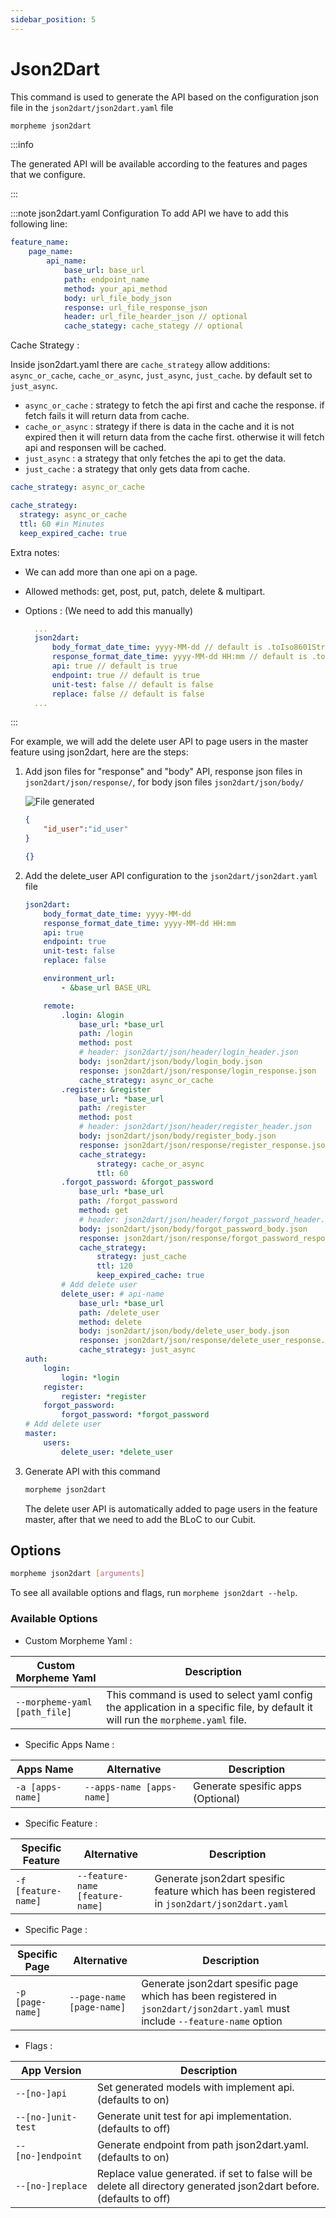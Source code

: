 ```yaml
---
sidebar_position: 5
---
```


# Json2Dart

This command is used to generate the API based on the configuration json file in the `json2dart/json2dart.yaml` file

```bash
morpheme json2dart
```

:::info

The generated API will be available according to the features and pages that we configure.

:::

:::note json2dart.yaml Configuration
To add API we have to add this following line:

```yaml title="json2dart/json2dart.yaml"
feature_name:
    page_name:
        api_name:
            base_url: base_url
            path: endpoint_name
            method: your_api_method
            body: url_file_body_json
            response: url_file_response_json
            header: url_file_hearder_json // optional
            cache_stategy: cache_stategy // optional
```

Cache Strategy :

Inside json2dart.yaml there are `cache_strategy` allow additions: `async_or_cache`, `cache_or_async`, `just_async`, `just_cache`. by default set to `just_async`.

- `async_or_cache` : strategy to fetch the api first and cache the response. if fetch fails it will return data from cache.
- `cache_or_async` : strategy if there is data in the cache and it is not expired then it will return data from the cache first. otherwise it will fetch api and responsen will be cached.
- `just_async` : a strategy that only fetches the api to get the data.
- `just_cache` : a strategy that only gets data from cache.

```yaml title="Simple Implementation"
cache_strategy: async_or_cache
```

```yaml title="Detail Implementation"
cache_strategy: 
  strategy: async_or_cache
  ttl: 60 #in Minutes
  keep_expired_cache: true 
```

Extra notes:

- We can add more than one api on a page.
- Allowed methods: get, post, put, patch, delete & multipart.
- Options : (We need to add this manually)

  ```yaml title="json2dart/json2dart.yaml"
    ...
    json2dart:
        body_format_date_time: yyyy-MM-dd // default is .toIso8601String()
        response_format_date_time: yyyy-MM-dd HH:mm // default is .toIso8601String()
        api: true // default is true
        endpoint: true // default is true
        unit-test: false // default is false
        replace: false // default is false
    ...
    ```

:::

For example, we will add the delete user API to page users in the master feature using json2dart, here are the steps:

1. Add json files for "response" and "body" API, response json files in `json2dart/json/response/`, for body json files `json2dart/json/body/`

    ![File generated](../../../static/img/generate/api/body_response.png)

    ```json title="json2dart/json/body/delete_user_body.json"
    {
        "id_user":"id_user"
    }
    ```

    ```json title="json2dart/json/response/delete_user_response.json"
    {}
    ```

2. Add the delete_user API configuration to the `json2dart/json2dart.yaml` file

    ```yaml title="json2dart/json2dart.yaml"
    json2dart:
        body_format_date_time: yyyy-MM-dd
        response_format_date_time: yyyy-MM-dd HH:mm
        api: true
        endpoint: true
        unit-test: false
        replace: false

        environment_url:
            - &base_url BASE_URL

        remote:
            .login: &login
                base_url: *base_url
                path: /login
                method: post
                # header: json2dart/json/header/login_header.json
                body: json2dart/json/body/login_body.json
                response: json2dart/json/response/login_response.json
                cache_strategy: async_or_cache
            .register: &register
                base_url: *base_url
                path: /register
                method: post
                # header: json2dart/json/header/register_header.json
                body: json2dart/json/body/register_body.json
                response: json2dart/json/response/register_response.json
                cache_strategy:
                    strategy: cache_or_async
                    ttl: 60
            .forgot_password: &forgot_password
                base_url: *base_url
                path: /forgot_password
                method: get
                # header: json2dart/json/header/forgot_password_header.json
                body: json2dart/json/body/forgot_password_body.json
                response: json2dart/json/response/forgot_password_response.json
                cache_strategy:
                    strategy: just_cache
                    ttl: 120
                    keep_expired_cache: true
            # Add delete user
            delete_user: # api-name
                base_url: *base_url
                path: /delete_user
                method: delete
                body: json2dart/json/body/delete_user_body.json
                response: json2dart/json/response/delete_user_response.json
                cache_strategy: just_async
    auth:
        login:
            login: *login
        register:
            register: *register
        forgot_password:
            forgot_password: *forgot_password
    # Add delete user
    master:
        users:
            delete_user: *delete_user
    ```

3. Generate API with this command

    ```bash
    morpheme json2dart
    ```

    The delete user API is automatically added to page users in the feature master, after that we need to add the BLoC to our Cubit.

## Options

```bash
morpheme json2dart [arguments]
```

To see all available options and flags, run `morpheme json2dart --help`.

### Available Options

- Custom Morpheme Yaml :

| Custom Morpheme Yaml | Description |
|----------|-------------|
| `--morpheme-yaml [path_file]` | This command is used to select yaml config the application in a specific file, by default it will run the `morpheme.yaml` file. |

- Specific Apps Name :  
  
| Apps Name | Alternative | Description |
|----------|-------------|-------------|
| `-a [apps-name]` | `--apps-name [apps-name]` | Generate spesific apps (Optional) |

- Specific Feature :  
  
| Specific Feature | Alternative | Description |
|----------|-------------|-------------|
| `-f [feature-name]` | `--feature-name [feature-name]` | Generate json2dart spesific feature which has been registered in `json2dart/json2dart.yaml` |

- Specific Page :  
  
| Specific Page | Alternative | Description |
|----------|-------------|-------------|
| `-p [page-name]` | `--page-name [page-name]` | Generate json2dart spesific page which has been registered in `json2dart/json2dart.yaml` must include `--feature-name` option |

- Flags :
  
| App Version | Description |
|----------|-------------|
| `--[no-]api` | Set generated models with implement api. (defaults to on) |
| `--[no-]unit-test` | Generate unit test for api implementation. (defaults to off) |
| `--[no-]endpoint` | Generate endpoint from path json2dart.yaml. (defaults to on) |
| `--[no-]replace` | Replace value generated. if set to false will be delete all directory generated json2dart before. (defaults to off) |
